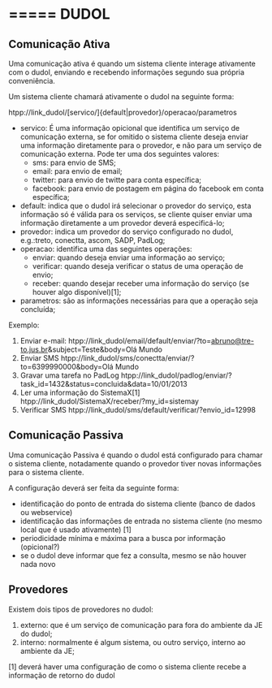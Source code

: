 =====
DUDOL
=====

Comunicação Ativa
----------------------

Uma comunicação ativa é quando um sistema cliente interage ativamente com o dudol, enviando e recebendo informações segundo sua própria conveniência.

Um sistema cliente chamará ativamente o dudol na seguinte forma:

htpp://link_dudol/[servico/]{default|provedor}/operacao/parametros

- servico: É uma informação opicional que identifica um serviço de comunicação externa, se for omitido o sistema cliente deseja enviar uma informação diretamente para o provedor, e não para um serviço de comunicação externa. Pode ter uma dos seguintes valores:
  - sms: para envio de SMS;
  - email: para envio de email;
  - twitter: para envio de twitte para conta específica;
  - facebook: para envio de postagem em página do facebook em conta específica;
- default: indica que o dudol irá selecionar o provedor do serviço, esta informação só é válida para os serviços, se cliente quiser enviar uma informação diretamente a um provedor deverá especificá-lo;
- provedor: indica um provedor do serviço configurado no dudol, e.g.:treto, conectta, ascom, SADP, PadLog;
- operacao: identifica uma das seguintes operações:
  - enviar: quando deseja enviar uma informação ao serviço;
  - verificar: quando deseja verificar o status de uma operação de envio;
  - receber: quando desejar receber uma informação do serviço (se houver algo disponível)[1];
- parametros: são as informações necessárias para que a operação seja concluída;

Exemplo:
1. Enviar e-mail:
htpp://link_dudol/email/default/enviar/?to=abruno@tre-to.jus.br&subject=Teste&body=Olá Mundo
2. Enviar SMS
htpp://link_dudol/sms/conectta/enviar/?to=6399990000&body=Olá Mundo
3. Gravar uma tarefa no PadLog
htpp://link_dudol/padlog/enviar/?task_id=1432&status=concluida&data=10/01/2013
4. Ler uma informação do SistemaX[1]
htpp://link_dudol/SistemaX/receber/?my_id=sistemay
5. Verificar SMS
htpp://link_dudol/sms/default/verificar/?envio_id=12998

Comunicação Passiva
--------------------

Uma comunicação Passiva é quando o dudol está configurado para chamar o sistema cliente, notadamente quando o provedor tiver novas informações para o sistema cliente.

A configuração deverá ser feita da seguinte forma:
- identificação do ponto de entrada do sistema cliente (banco de dados ou webservice)
- identificação das informações de entrada no sistema cliente (no mesmo local que é usado ativamente) [1]
- periodicidade mínima e máxima para a busca por informação (opicional?)
- se o dudol deve informar que fez a consulta, mesmo se não houver nada novo

Provedores
----------

Existem dois tipos de provedores no dudol:
1. externo: que é um serviço de comunicação para fora do ambiente da JE do dudol;
2. interno: normalmente é algum sistema, ou outro serviço, interno ao ambiente da JE;

[1] deverá haver uma configuração de como o sistema cliente recebe a informação de retorno do dudol
